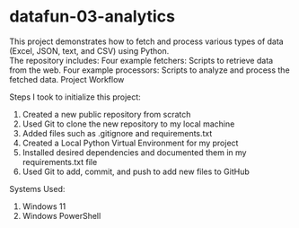 # datafun-03-analytics
This project demonstrates how to fetch and process various types of data (Excel, JSON, text, and CSV) using Python.  
The repository includes:  Four example fetchers: Scripts to retrieve data from the web. Four example processors: Scripts to analyze and process the fetched data.
Project Workflow

Steps I took to initialize this project:
1. Created a new public repository from scratch
2. Used Git to clone the new repository to my local machine
3. Added files such as .gitignore and requirements.txt
4. Created a Local Python Virtual Environment for my project
5. Installed desired dependencies and documented them in my requirements.txt file
6. Used Git to add, commit, and push to add new files to GitHub

Systems Used:
1. Windows 11
2. Windows PowerShell
